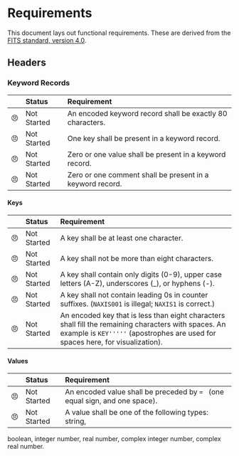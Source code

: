 # Requirements

This document lays out functional requirements. These are derived from the [FITS
standard, version 4.0](https://fits.gsfc.nasa.gov/standard40/fits_standard40aa-le.pdf).

## Headers

### Keyword Records

| | Status | Requirement |
|:---:|:---|:---|
| :angry: | Not Started | An encoded keyword record shall be exactly 80 characters. |
| :angry: | Not Started | One key shall be present in a keyword record. |
| :angry: | Not Started | Zero or one value shall be present in a keyword record. |
| :angry: | Not Started | Zero or one comment shall be present in a keyword record. |

#### Keys

| | Status | Requirement |
|:---:|:---|:---|
| :angry: | Not Started | A key shall be at least one character. |
| :angry: | Not Started | A key shall not be more than eight characters. |
| :angry: | Not Started | A key shall contain only digits (0-9), upper case letters (A-Z), underscores (\_), or hyphens (-). |
| :angry: | Not Started | A key shall not contain leading 0s in counter suffixes. (`NAXIS001` is illegal; `NAXIS1` is correct.) |
| :angry: | Not Started | An encoded key that is less than eight characters shall fill the remaining characters with spaces. An example is `KEY'''''` (apostrophes are used for spaces here, for visualization). |

#### Values

| | Status | Requirement |
|:---:|:---|:---|
| :angry: | Not Started | An encoded value shall be preceded by `= ` (one equal sign, and one space). |
| :angry: | Not Started | A value shall be one of the following types: string,
boolean, integer number, real number, complex integer number, complex real number.
